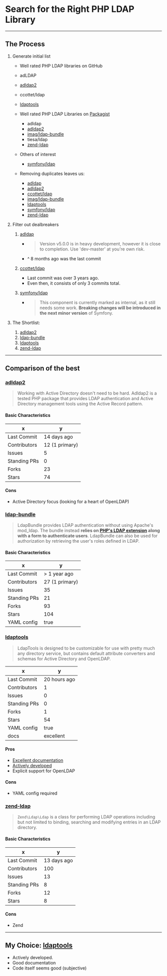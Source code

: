 # Search for the Right PHP LDAP Library

---

## The Process

1.  Generate initial list

    -   Well rated PHP LDAP libraries on GitHub

      -  adLDAP
      -  [adldap2][]
      -  ccottet/ldap
      -  [ldaptools][]

    - Well rated PHP LDAP Libraries on [Packagist](https://packagist.org/search/?q=ldap)

      - adldap
      - [adldap2][]
      - [imag/ldap-bundle][ldap-bundle]
      - tiesa/ldap
      - [zend-ldap][]

    - Others of interest

      - [symfony/ldap][]

    - Removing duplicates leaves us:

      - [adldap](https://github.com/adldap/adldap)
      - [adldap2][]
      - [ccottet/ldap](https://github.com/ccottet/ldap)
      - [imag/ldap-bundle][ldap-bundle]
      - [ldaptools][]
      - [symfony/ldap][]
      - [zend-ldap][]

1.  Filter out dealbreakers

    1.  [adldap](https://github.com/adldap/adldap)

        - > Version v5.0.0 is in heavy development, however it is close to completion. Use 'dev-master' at you're own risk.
        - ^ 8 months ago was the last commit

    1.  [ccottet/ldap](https://github.com/ccottet/ldap)

        - Last commit was over 3 years ago.
        - Even then, it consists of only 3 commits total.

    1.  [symfony/ldap][]

        - > This component is currently marked as internal, as it still needs some work. **Breaking changes will be introduced in the next minor version** of Symfony.


1.  The Shortlist:

    1.  [adldap2][]
    1.  [ldap-bundle][]
    1.  [ldaptools][]
    1.  [zend-ldap][]

---

## Comparison of the best

### [adldap2][]

> Working with Active Directory doesn't need to be hard. Adldap2 is a tested PHP package that provides LDAP authentication and Active Directory management tools using the Active Record pattern.

#### Basic Characteristics

| x            | y              |
|--------------|----------------|
| Last Commit  | 14 days ago    |
| Contributors | 12 (1 primary) |
| Issues       | 5              |
| Standing PRs | 0              |
| Forks        | 23             |
| Stars        | 74             |

#### Cons

-   Active Directory focus (looking for a heart of OpenLDAP)

### [ldap-bundle][]

> LdapBundle provides LDAP authentication without using Apache's mod_ldap. The bundle instead **relies on [PHP's LDAP extension](http://php.net/manual/en/book.ldap.php) along with a form to authenticate users**. LdapBundle can also be used for authorization by retrieving the user's roles defined in LDAP.

#### Basic Characteristics

| x            | y              |
|--------------|----------------|
| Last Commit  | > 1 year ago   |
| Contributors | 27 (1 primary) |
| Issues       | 35             |
| Standing PRs | 21             |
| Forks        | 93             |
| Stars        | 104            |
| YAML config  | true           |

### [ldaptools][]

> LdapTools is designed to be customizable for use with pretty much any directory service, but contains default attribute converters and schemas for Active Directory and OpenLDAP.

| x            | y            |
|--------------|--------------|
| Last Commit  | 20 hours ago |
| Contributors | 1            |
| Issues       | 0            |
| Standing PRs | 0            |
| Forks        | 1            |
| Stars        | 54           |
| YAML config  | true         |
| docs         | excellent    |

#### Pros

-   [Excellent documentation](http://www.phpldaptools.com/)
-   [Actively developed](https://github.com/ldaptools/ldaptools/commits/master)
-   Explicit support for OpenLDAP

#### Cons

-   YAML config required

### [zend-ldap][]

> `Zend\Ldap\Ldap` is a class for performing LDAP operations including but not limited to binding, searching and modifying entries in an LDAP directory.

#### Basic Characteristics

| x            | y           |
|--------------|-------------|
| Last Commit  | 13 days ago |
| Contributors | 100         |
| Issues       | 13          |
| Standing PRs | 8           |
| Forks        | 12          |
| Stars        | 8           |

#### Cons

-   Zend

---

## My Choice: [ldaptools][]

-   Actively developed.
-   Good documentation
-   Code itself seems good (subjective)

[adldap2]: https://github.com/adldap2/adldap2           "AdLDAP2"
[ldap-bundle]: https://github.com/BorisMorel/LdapBundle "LDAP Bundle"
[ldaptools]: https://github.com/ldaptools/ldaptools     "LDAP Tools"
[symfony/ldap]: https://github.com/symfony/ldap         "Symphony LDAP"
[zend-ldap]: https://github.com/zendframework/zend-ldap "Zend LDAP"
